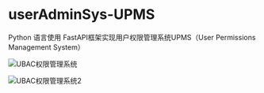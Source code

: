 # userAdminSys-UPMS
Python 语言使用 FastAPI框架实现用户权限管理系统UPMS（User Permissions Management System）

![UBAC权限管理系统](https://github.com/wlewer/userAdminSys-UPMS/assets/166928643/2406ec93-0866-4133-bb00-65066ebbff14)

![UBAC权限管理系统2](https://github.com/wlewer/userAdminSys-UPMS/assets/166928643/a0c39692-7738-4c60-9361-0556599812f4)

